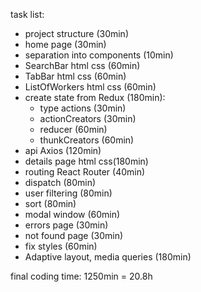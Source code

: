 task list:
- project structure (30min)
- home page (30min)
- separation into components (10min)
- SearchBar html css (60min)
- TabBar html css (60min)
- ListOfWorkers html css (60min)
- create state from Redux (180min):
   - type actions (30min)
   - actionCreators (30min)
   - reducer (60min)
   - thunkCreators (60min)
- api Axios (120min)
- details page html css(180min)
- routing React Router (40min)
- dispatch (80min)
- user filtering (80min)
- sort (80min)
- modal window (60min)
- errors page (30min)
- not found page (30min)
- fix styles (60min)
- Adaptive layout, media queries (180min)

final coding time: 1250min = 20.8h
